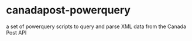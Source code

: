 # canadapost-powerquery
a set of powerquery scripts to query and parse XML data from the Canada Post API
